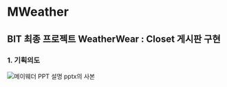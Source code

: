 # MWeather
## BIT 최종 프로젝트 WeatherWear : Closet 게시판 구현



### 1. 기획의도 
![메이웨더 PPT 설명 pptx의 사본](https://user-images.githubusercontent.com/71998026/110907553-eb1b7680-8350-11eb-9057-72a014e7bbf0.png)


